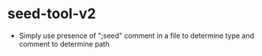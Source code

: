 # seed-tool-v2
- Simply use presence of ";seed" comment in a file to determine type and comment to determine path